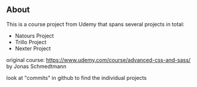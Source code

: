 ## About

This is a course project from Udemy that spans several projects in total:

- Natours Project
- Trillo Project
- Nexter Project

original course: https://www.udemy.com/course/advanced-css-and-sass/ by Jonas Schmedtmann

look at "commits" in github to find the individual projects
